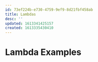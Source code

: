 ```yaml
---
id: 73ef224b-e730-4759-9ef9-8d21fbf458ab
title: Lambdas
desc: ''
updated: 1613341425157
created: 1613335430410
---
```


# Lambda Examples